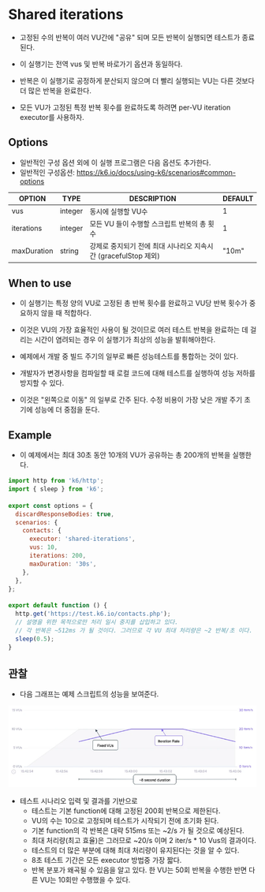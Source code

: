 # Shared iterations

- 고정된 수의 반복이 여러 VU간에 "공유" 되며 모든 반복이 실행되면 테스트가 종료된다. 
- 이 실행기는 전역 vus 및 반복 바로가기 옵션과 동일하다. 

- 반복은 이 실행기로 공정하게 분산되지 않으며 더 빨리 실행되는 VU는 다른 것보다 더 많은 반복을 완료한다.
- 모든 VU가 고정된 특정 반복 횟수를 완료하도록 하려면 per-VU iteration executor를 사용하자. 

## Options

- 일반적인 구성 옵션 외에 이 실행 프로그램은 다음 옵션도 추가한다. 
- 일반적인 구성옵션: https://k6.io/docs/using-k6/scenarios#common-options

|OPTION|	TYPE|	DESCRIPTION|	DEFAULT|
|---|---|---|---|
|vus|	integer|	동시에 실행할 VU수|	1|
|iterations|	integer|	모든 VU 들이 수행할 스크립트 반복의 총 횟수 |	1|
|maxDuration|	string|	강제로 중지되기 전에 최대 시나리오 지속시간 (gracefulStop 제외)|	"10m"|

## When to use

- 이 실행기는 특정 양의 VU로 고정된 총 반복 횟수를 완료하고 VU당 반복 횟수가 중요하지 않을 때 적합하다. 
- 이것은 VU의 가장 효율적인 사용이 될 것이므로 여러 테스트 반복을 완료하는 데 걸리는 시간이 염려되는 경우 이 실행기가 최상의 성능을 발휘해야한다. 

- 예제에서 개발 중 빌드 주기의 일부로 빠른 성능테스트를 통합하는 것이 있다. 
- 개발자가 변경사항을 컴파일할 때 로컬 코드에 대해 테스트를 실행하여 성능 저하를 방지할 수 있다. 
- 이것은 "왼쪽으로 이동" 의 일부로 간주 된다. 수정 비용이 가장 낮은 개발 주기 초기에 성능에 더 중점을 둔다. 

## Example

- 이 예제에서는 최대 30초 동안 10개의 VU가 공유하는 총 200개의 반복을 실행한다. 

```js
import http from 'k6/http';
import { sleep } from 'k6';

export const options = {
  discardResponseBodies: true,
  scenarios: {
    contacts: {
      executor: 'shared-iterations',
      vus: 10,
      iterations: 200,
      maxDuration: '30s',
    },
  },
};

export default function () {
  http.get('https://test.k6.io/contacts.php');
  // 설명을 위한 목적으로만 처리 일시 중지를 삽입하고 있다. 
  // 각 반복은 ~512ms 가 될 것이다. 그러므로 각 VU 최대 처리량은 ~2 반복/초 이다.
  sleep(0.5);
}

```

## 관찰

- 다음 그래프는 예제 스크립트의 성능을 보여준다. 

![shared-iterations](imgs/shared-iterations.webp)

- 테스트 시나리오 입력 및 결과를 기반으로
  - 테스트는 기본 function에 대해 고정된 200회 반복으로 제한된다. 
  - VU의 수는 10으로 고정되며 테스트가 시작되기 전에 초기화 된다. 
  - 기본 function의 각 반복은 대략 515ms 또는 ~2/s 가 될 것으로 예상된다. 
  - 최대 처리량(최고 효율)은 그러므로 ~20/s 이며 2 iter/s * 10 Vus의 결과이다. 
  - 테스트의 더 많은 부분에 대해 최대 처리량이 유지된다는 것을 알 수 있다. 
  - 8초 테스트 기간은 모든 executor 방법중 가장 짧다. 
  - 반복 분포가 왜곡될 수 있음을 알고 있다. 한 VU는 50회 반복을 수행한 반면 다른 VU는 10회만 수행했을 수 있다. 

